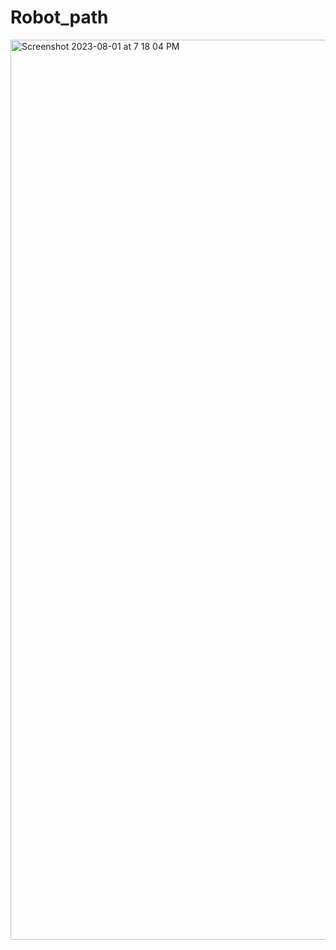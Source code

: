 # Robot_path

<img width="1440" alt="Screenshot 2023-08-01 at 7 18 04 PM" src="https://github.com/RaneemAlowide/Robot_path/assets/99085418/a8f6f17c-d62f-4500-87a6-ec13c1e3ca3a">
